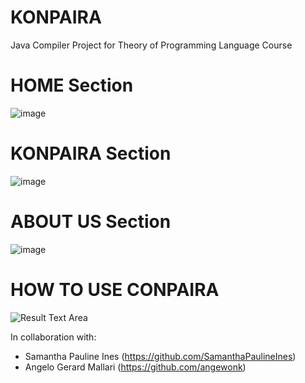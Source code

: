 # KONPAIRA
Java Compiler Project for Theory of Programming Language Course


# HOME Section
![image](https://github.com/NorielAchero/KONPAIRA/assets/142378544/802868a0-7f8e-41d1-9168-075e199e73d3)

# KONPAIRA Section
![image](https://github.com/NorielAchero/KONPAIRA/assets/142378544/c0ecbbf9-da86-43f1-83e1-b7dbb6964d36)

# ABOUT US Section
![image](https://github.com/NorielAchero/KONPAIRA/assets/142378544/bbacd1d6-e91a-45de-ad7f-695b4a8cc9ad)

# HOW TO USE CONPAIRA
![Result Text Area](https://github.com/NorielAchero/KONPAIRA/assets/142378544/7702232f-9be8-4a10-bea2-424ed4c0f2a1)


















In collaboration with: 
- Samantha Pauline Ines (https://github.com/SamanthaPaulineInes)
- Angelo Gerard Mallari (https://github.com/angewonk)
